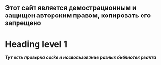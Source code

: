 ## Этот сайт является демострационным и защищен авторским правом, копировать его запрещено

Heading level 1
===============
___Тут есть проверка cocke и исспользование разных библиотек реакта___
